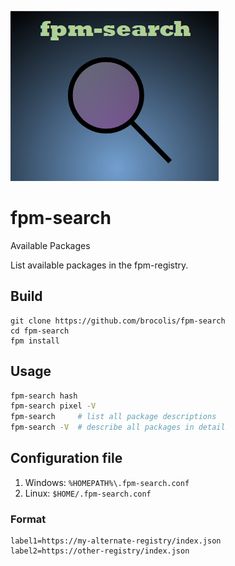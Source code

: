![fpm-search](fpm-search.png)

# fpm-search
Available Packages

List available packages in the fpm-registry.

## Build
```
git clone https://github.com/brocolis/fpm-search
cd fpm-search
fpm install
```

## Usage
```bash
fpm-search hash
fpm-search pixel -V
fpm-search     # list all package descriptions
fpm-search -V  # describe all packages in detail
```

## Configuration file
1. Windows: `%HOMEPATH%\.fpm-search.conf`
2. Linux: `$HOME/.fpm-search.conf`

### Format
```
label1=https://my-alternate-registry/index.json
label2=https://other-registry/index.json
```
